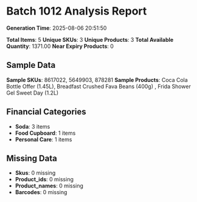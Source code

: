 # Batch 1012 Analysis Report

**Generation Time**: 2025-08-06 20:51:50

**Total Items**: 5
**Unique SKUs**: 3
**Unique Products**: 3
**Total Available Quantity**: 1371.00
**Near Expiry Products**: 0

## Sample Data
**Sample SKUs**: 8617022, 5649903, 878281
**Sample Products**: Coca Cola Bottle Offer (1.45L), Breadfast Crushed Fava Beans (400g)	, Frida Shower Gel Sweet Day (1.2L)

## Financial Categories
- **Soda**: 3 items
- **Food Cupboard**: 1 items
- **Personal Care**: 1 items

## Missing Data
- **Skus**: 0 missing
- **Product_ids**: 0 missing
- **Product_names**: 0 missing
- **Barcodes**: 0 missing
